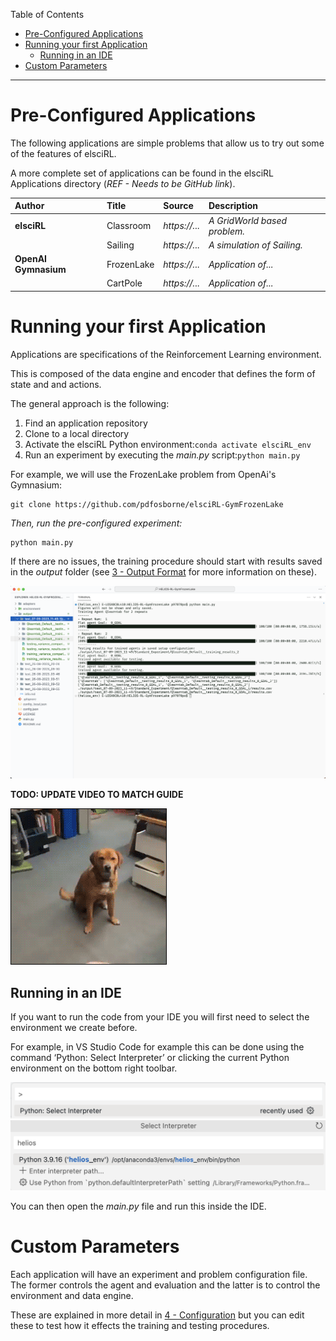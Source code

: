 Table of Contents

- [Pre-Configured Applications](<#pre-configured-applications>)
- [Running your first Application](<#running-your-first-application>)
	- [Running in an IDE](<#running-in-an-ide>)
- [Custom Parameters](<#custom-parameters>)

---
# Pre-Configured Applications

The following applications are simple problems that allow us to try out some of the features of elsciRL. 

A more complete set of applications can be found in the elsciRL Applications directory (*REF - Needs to be GitHub link*).

| **Author**           | **Title** | **Source**       | **Description**                              |
|:-------------------- |:-------------------- |:------------- |:-------------------------------------------- |
| **elsciRL**           | Classroom            | *https://...* | *A GridWorld based problem.* |
|                      | Sailing              | *https://...* | *A simulation of Sailing.*                     |
| **OpenAI Gymnasium** | FrozenLake           | *https://...* | *Application of...*                          |
|                      | CartPole             | *https://...* | *Application of...*                          |



# Running your first Application

Applications are specifications of the Reinforcement Learning environment. 

This is composed of the data engine and encoder that defines the form of state and and actions.

The general approach is the following:
1. Find an application repository
2. Clone to a local directory
3. Activate the elsciRL Python environment:``conda activate elsciRL_env``
4. Run an experiment by executing the *main.py* script:```python main.py```

For example, we will use the FrozenLake problem from OpenAi's Gymnasium:

```
git clone https://github.com/pdfosborne/elsciRL-GymFrozenLake
```

*Then, run the pre-configured experiment:* 
```
python main.py
```
	
If there are no issues, the training procedure should start with results saved in the *output* folder (see [3 - Output Format](<./3 - Output Format.md>) for more information on these).

![Running an Experiment](<./attachments/Running an Experiment.png>)

**TODO: UPDATE VIDEO TO MATCH GUIDE**

![test\_image](<./attachments/test_image.gif>)


## Running in an IDE

If you want to run the code from your IDE you will first need to select the environment we create before. 

For example, in VS Studio Code for example this can be done using the command ‘Python: Select Interpreter’ or clicking the current Python environment on the bottom right toolbar.

![VS Code Interpreter 1](<./attachments/VS Code Interpreter 1.png>)
![VS Code Interpreter 2](<./attachments/VS Code Interpreter 2.png>)

You can then open the *main.py* file and run this inside the IDE.

# Custom Parameters

Each application will have an experiment and problem configuration file. The former controls the agent and evaluation and the latter is to control the environment and data engine.

These are explained in more detail in [4 - Configuration](<./4 - Configuration.md>) but you can edit these to test how it effects the training and testing procedures.


